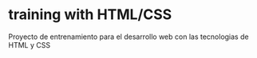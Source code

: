 # training with HTML/CSS

Proyecto de entrenamiento para el desarrollo web con las tecnologias de HTML y CSS
